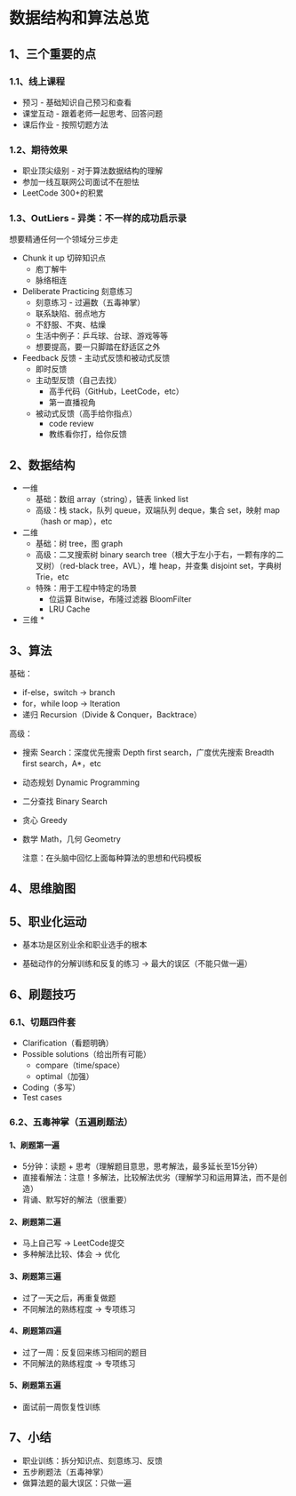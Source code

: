 # 数据结构和算法总览

## 1、三个重要的点

### 1.1、线上课程

* 预习 - 基础知识自己预习和查看
* 课堂互动 - 跟着老师一起思考、回答问题
* 课后作业 - 按照切题方法



### 1.2、期待效果

* 职业顶尖级别 - 对于算法数据结构的理解
* 参加一线互联网公司面试不在胆怯
* LeetCode 300+的积累



### 1.3、OutLiers - 异类：不一样的成功启示录

想要精通任何一个领域分三步走

* Chunk it up 切碎知识点
  * 庖丁解牛
  * 脉络相连
* Deliberate Practicing 刻意练习
  * 刻意练习 - 过遍数（五毒神掌）
  * 联系缺陷、弱点地方
  * 不舒服、不爽、枯燥
  * 生活中例子：乒乓球、台球、游戏等等
  * 想要提高，要一只脚踏在舒适区之外
* Feedback 反馈 - 主动式反馈和被动式反馈
  * 即时反馈
  * 主动型反馈（自己去找）
    * 高手代码（GitHub，LeetCode，etc）
    * 第一直播视角
  * 被动式反馈（高手给你指点）
    * code review
    * 教练看你打，给你反馈

## 2、数据结构

* 一维
  * 基础：数组 array（string），链表 linked list
  * 高级：栈 stack，队列 queue，双端队列 deque，集合 set，映射 map（hash or map），etc
* 二维
  * 基础：树 tree，图 graph
  * 高级：二叉搜索树 binary search tree（根大于左小于右，一颗有序的二叉树）（red-black tree，AVL），堆 heap，并查集 disjoint set，字典树 Trie，etc
  * 特殊：用于工程中特定的场景
    * 位运算 Bitwise，布隆过滤器 BloomFilter
    * LRU Cache
* 三维
  * 

## 3、算法

基础：

* if-else，switch -> branch
* for，while loop -> Iteration
* 递归 Recursion（Divide & Conquer，Backtrace）

高级：

* 搜索 Search：深度优先搜索 Depth first search，广度优先搜索 Breadth first search，A*，etc

* 动态规划 Dynamic Programming

* 二分查找 Binary Search

* 贪心 Greedy

* 数学 Math，几何 Geometry

  注意：在头脑中回忆上面每种算法的思想和代码模板



## 4、思维脑图

## 5、职业化运动

* 基本功是区别业余和职业选手的根本

* 基础动作的分解训练和反复的练习 -> 最大的误区（不能只做一遍）

## 6、刷题技巧

### 6.1、切题四件套

* Clarification（看题明确）
* Possible solutions（给出所有可能）
  * compare（time/space）
  * optimal（加强）
* Coding（多写）
* Test cases

### 6.2、五毒神掌（五遍刷题法）

#### 1、刷题第一遍

* 5分钟：读题 + 思考（理解题目意思，思考解法，最多延长至15分钟）
* 直接看解法：注意！多解法，比较解法优劣（理解学习和运用算法，而不是创造）
* 背诵、默写好的解法（很重要）

#### 2、刷题第二遍

* 马上自己写 -> LeetCode提交
* 多种解法比较、体会 -> 优化

#### 3、刷题第三遍

* 过了一天之后，再重复做题
* 不同解法的熟练程度 -> 专项练习

#### 4、刷题第四遍

* 过了一周：反复回来练习相同的题目
* 不同解法的熟练程度 -> 专项练习

#### 5、刷题第五遍

* 面试前一周恢复性训练

## 7、小结

* 职业训练：拆分知识点、刻意练习、反馈
* 五步刷题法（五毒神掌）
* 做算法题的最大误区：只做一遍

